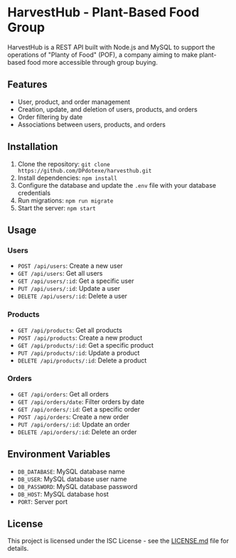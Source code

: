 # HarvestHub - Plant-Based Food Group 

HarvestHub is a REST API built with Node.js and MySQL to support the operations of "Planty of Food" (POF), a company aiming to make plant-based food more accessible through group buying.

## Features

- User, product, and order management
- Creation, update, and deletion of users, products, and orders
- Order filtering by date
- Associations between users, products, and orders

## Installation

1. Clone the repository: `git clone https://github.com/DPdotexe/harvesthub.git`
2. Install dependencies: `npm install`
3. Configure the database and update the `.env` file with your database credentials
4. Run migrations: `npm run migrate`
5. Start the server: `npm start`

## Usage

### Users

- `POST /api/users`: Create a new user
- `GET /api/users`: Get all users
- `GET /api/users/:id`: Get a specific user
- `PUT /api/users/:id`: Update a user
- `DELETE /api/users/:id`: Delete a user

### Products

- `GET /api/products`: Get all products
- `POST /api/products`: Create a new product
- `GET /api/products/:id`: Get a specific product
- `PUT /api/products/:id`: Update a product
- `DELETE /api/products/:id`: Delete a product

### Orders

- `GET /api/orders`: Get all orders
- `GET /api/orders/date`: Filter orders by date
- `GET /api/orders/:id`: Get a specific order
- `POST /api/orders`: Create a new order
- `PUT /api/orders/:id`: Update an order
- `DELETE /api/orders/:id`: Delete an order

## Environment Variables

- `DB_DATABASE`: MySQL database name
- `DB_USER`: MySQL database user name
- `DB_PASSWORD`: MySQL database password
- `DB_HOST`: MySQL database host
- `PORT`: Server port

## License

This project is licensed under the ISC License - see the [LICENSE.md](LICENSE.md) file for details.
